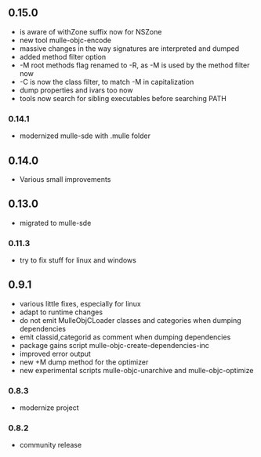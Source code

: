 ## 0.15.0

* is aware of withZone suffix now for NSZone
* new tool mulle-objc-encode
* massive changes in the way signatures are interpreted and dumped
* added method filter option
* -M root methods flag renamed to -R, as -M is used by the method filter now
* -C is now the class filter, to match -M in capitalization
* dump properties and ivars too now
* tools now search for sibling executables before searching PATH


### 0.14.1

* modernized mulle-sde with .mulle folder

## 0.14.0

* Various small improvements


## 0.13.0

* migrated to mulle-sde


### 0.11.3

* try to fix stuff for linux and windows

## 0.9.1

* various little fixes, especially for linux
* adapt to runtime changes
* do not emit MulleObjCLoader classes and categories when dumping dependencies
* emit classid,categorid as comment when dumping dependencies
* package gains script mulle-objc-create-dependencies-inc
* improved error output
* new +M dump method for the optimizer
* new experimental scripts mulle-objc-unarchive and mulle-objc-optimize

### 0.8.3

* modernize project

### 0.8.2

* community release
